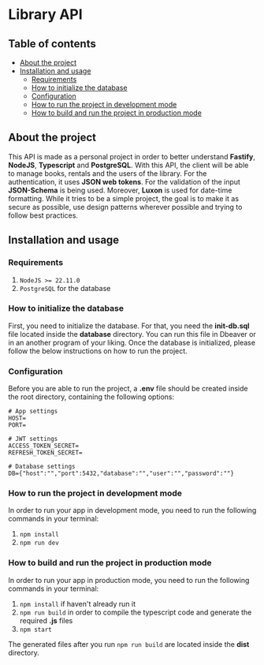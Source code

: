 # Library API

## Table of contents
- [About the project](#about-the-project)
- [Installation and usage](#installation-and-usage)
  - [Requirements](#requirements)
  - [How to initialize the database](#how-to-initialize-the-database)
  - [Configuration](#configuration)
  - [How to run the project in development mode](#how-to-run-the-project-in-development-mode)
  - [How to build and run the project in production mode](#how-to-build-and-run-the-project-in-production-mode)

## About the project
This API is made as a personal project in order to better understand **Fastify**, **NodeJS**, **Typescript** and **PostgreSQL**. With this API, the client will be able to manage books, rentals and the users of the library. For the authentication, it uses **JSON web tokens**. For the validation of the input **JSON-Schema** is being used. Moreover, **Luxon** is used for date-time formatting. While it tries to be a simple project, the goal is to make it as secure as possible, use design patterns wherever possible and trying to follow best practices.

## Installation and usage

### Requirements
1. ```NodeJS >= 22.11.0```
2. ```PostgreSQL``` for the database

### How to initialize the database
First, you need to initialize the database. For that, you need the **init-db.sql** file located inside the **database** directory. You can run this file in Dbeaver or in an another program of your liking. Once the database is initialized, please follow the below instructions on how to run the project.

### Configuration

Before you are able to run the project, a **.env** file should be created inside the root directory, containing the following options:
```
# App settings
HOST=
PORT=

# JWT settings
ACCESS_TOKEN_SECRET=
REFRESH_TOKEN_SECRET=

# Database settings
DB={"host":"","port":5432,"database":"","user":"","password":""}
```

### How to run the project in development mode
In order to run your app in development mode, you need to run the following commands in your terminal:
1. ```npm install```
2. ```npm run dev```

### How to build and run the project in production mode
In order to run your app in production mode, you need to run the following commands in your terminal:
1. ```npm install``` if haven't already run it
2. ```npm run build``` in order to compile the typescript code and generate the required **.js** files
3. ```npm start```

The generated files after you run ```npm run build``` are located inside the **dist** directory.